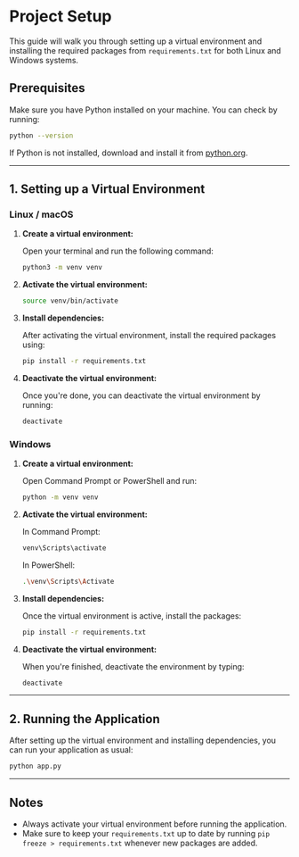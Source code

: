 
# Project Setup

This guide will walk you through setting up a virtual environment and installing the required packages from `requirements.txt` for both Linux and Windows systems.

## Prerequisites

Make sure you have Python installed on your machine. You can check by running:

```bash
python --version
```

If Python is not installed, download and install it from [python.org](https://www.python.org/downloads/).

---

## 1. Setting up a Virtual Environment

### Linux / macOS

1. **Create a virtual environment:**

    Open your terminal and run the following command:

    ```bash
    python3 -m venv venv
    ```

2. **Activate the virtual environment:**

    ```bash
    source venv/bin/activate
    ```

3. **Install dependencies:**

    After activating the virtual environment, install the required packages using:

    ```bash
    pip install -r requirements.txt
    ```

4. **Deactivate the virtual environment:**

    Once you're done, you can deactivate the virtual environment by running:

    ```bash
    deactivate
    ```

### Windows

1. **Create a virtual environment:**

    Open Command Prompt or PowerShell and run:

    ```bash
    python -m venv venv
    ```

2. **Activate the virtual environment:**

    In Command Prompt:

    ```bash
    venv\Scripts\activate
    ```

    In PowerShell:

    ```bash
    .\venv\Scripts\Activate
    ```

3. **Install dependencies:**

    Once the virtual environment is active, install the packages:

    ```bash
    pip install -r requirements.txt
    ```

4. **Deactivate the virtual environment:**

    When you're finished, deactivate the environment by typing:

    ```bash
    deactivate
    ```

---

## 2. Running the Application

After setting up the virtual environment and installing dependencies, you can run your application as usual:

```bash
python app.py
```

---

## Notes

- Always activate your virtual environment before running the application.
- Make sure to keep your `requirements.txt` up to date by running `pip freeze > requirements.txt` whenever new packages are added.
